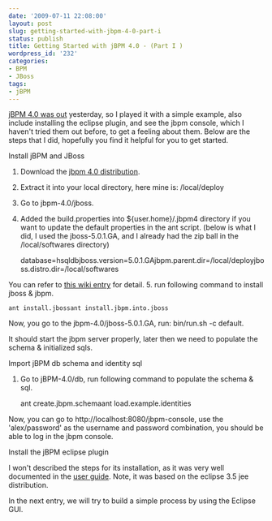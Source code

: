 ```yaml
---
date: '2009-07-11 22:08:00'
layout: post
slug: getting-started-with-jbpm-4-0-part-i
status: publish
title: Getting Started with jBPM 4.0 - (Part I )
wordpress_id: '232'
categories:
- BPM
- JBoss
tags:
- jBPM
---
```


[jBPM 4.0 was out](http://processdevelopments.blogspot.com/2009/07/jbpm-40-is-out.html) yesterday, so I played it with a simple example, also include installing the eclipse plugin, and see the jbpm console, which I haven't tried them out before, to get a feeling about them. Below are the steps that I did, hopefully you find it helpful for you to get started.

Install jBPM and JBoss

1. Download the [jbpm 4.0 distribution](http://sourceforge.net/projects/jbpm/files/a%29%20jBPM%204/jbpm-4.0.zip/download).
2. Extract it into your local directory, here mine is: /local/deploy
3. Go to jbpm-4.0/jboss.
4. Added the build.properties into ${user.home}/.jbpm4 directory if you want to update the default properties in the ant script. (below is what I did, I used the jboss-5.0.1.GA, and I already had the zip ball in the /local/softwares directory)

    
    database=hsqldbjboss.version=5.0.1.GAjbpm.parent.dir=/local/deployjboss.distro.dir=/local/softwares


You can refer to [this wiki entry](http://www.jboss.org/community/wiki/jBPM4BuildingfromSource) for detail.
5. run following command to install jboss & jbpm.

    
    ant install.jbossant install.jbpm.into.jboss


Now, you go to the jbpm-4.0/jboss-5.0.1.GA, run:
bin/run.sh -c default.

It should start the jbpm server properly, later then we need to populate the schema & initialized sqls.

Import jBPM db schema and identity sql

1. Go to jBPM-4.0/db, run following command to populate the schema & sql.

    
    ant create.jbpm.schemaant load.example.identities


Now, you can go to http://localhost:8080/jbpm-console, use the 'alex/password' as the username and password combination, you should be able to log in the jbpm console.

Install the jBPM eclipse plugin

I won't described the steps for its installation, as it was very well documented in the [user guide](http://docs.jboss.com/jbpm/v4.0/userguide/html_single/#graphicalprocessdesigner).
Note, it was based on the eclipse 3.5 jee distribution.

In the next entry, we will try to build a simple process by using the Eclipse GUI.
